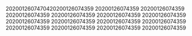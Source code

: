 2020012607470420200126074359
20200126074359
20200126074359
20200126074359
20200126074359
20200126074359
20200126074359
20200126074359
20200126074359
20200126074359
20200126074359
20200126074359
20200126074359
20200126074359
20200126074359
